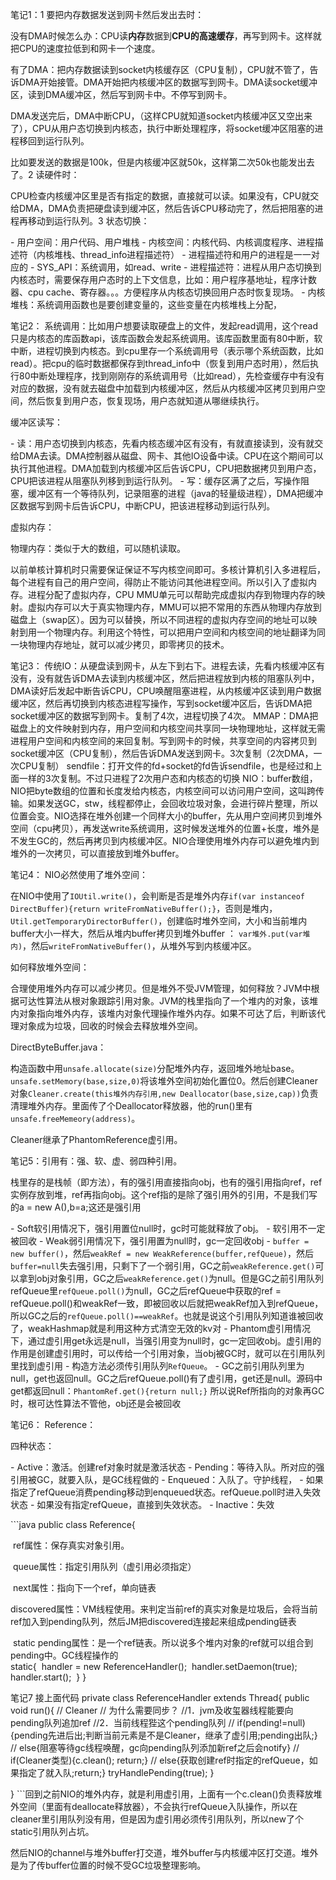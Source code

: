 笔记1：1 要把内存数据发送到网卡然后发出去时：

没有DMA时候怎么办：CPU读**内存**数据到**CPU的高速缓存**，再写到网卡。这样就把CPU的速度拉低到和网卡一个速度。

有了DMA：把内存数据读到socket内核缓存区（CPU复制），CPU就不管了，告诉DMA开始接管。DMA开始把内核缓冲区的数据写到网卡。DMA读socket缓冲区，读到DMA缓冲区，然后写到网卡中。不停写到网卡。

DMA发送完后，DMA中断CPU，（这样CPU就知道socket内核缓冲区又空出来了），CPU从用户态切换到内核态，执行中断处理程序，将socket缓冲区阻塞的进程移回到运行队列。

比如要发送的数据是100k，但是内核缓冲区就50k，这样第二次50k也能发出去了。2 读硬件时：

CPU检查内核缓冲区里是否有指定的数据，直接就可以读。如果没有，CPU就交给DMA，DMA负责把硬盘读到缓冲区，然后告诉CPU移动完了，然后把阻塞的进程再移动到运行队列。3 状态切换：

\- 用户空间：用户代码、用户堆栈
\- 内核空间：内核代码、内核调度程序、进程描述符（内核堆栈、thread_info进程描述符）
  \- 进程描述符和用户的进程是一一对应的
  \- SYS_API：系统调用，如read、write
  \- 进程描述符：进程从用户态切换到内核态时，需要保存用户态时的上下文信息，比如：用户程序基地址，程序计数器、cpu cache、寄存器。。。方便程序从内核态切换回用户态时恢复现场。
  \- 内核堆栈：系统调用函数也是要创建变量的，这些变量在内核堆栈上分配，



笔记2：
系统调用：比如用户想要读取硬盘上的文件，发起read调用，这个read只是内核态的库函数api，该库函数会发起系统调用。该库函数里面有80中断，软中断，进程切换到内核态。到cpu里存一个系统调用号（表示哪个系统函数，比如read）。把cpu的临时数据都保存到thread_info中（恢复到用户态时用），然后执行80中断处理程序，找到刚刚存的系统调用号（比如read），先检查缓存中有没有对应的数据，没有就去磁盘中加载到内核缓冲区，然后从内核缓冲区拷贝到用户空间，然后恢复到用户态，恢复现场，用户态就知道从哪继续执行。

缓冲区读写：

\- 读：用户态切换到内核态，先看内核态缓冲区有没有，有就直接读到，没有就交给DMA去读。DMA控制器从磁盘、网卡、其他IO设备中读。CPU在这个期间可以执行其他进程。DMA加载到内核缓冲区后告诉CPU，CPU把数据拷贝到用户态，CPU把该进程从阻塞队列移到到运行队列。
\- 写：缓存区满了之后，写操作阻塞，缓冲区有一个等待队列，记录阻塞的进程（java的轻量级进程），DMA把缓冲区数据写到网卡后告诉CPU，中断CPU，把该进程移动到运行队列。

虚拟内存：

物理内存：类似于大的数组，可以随机读取。

以前单核计算机时只需要保证保证不写内核空间即可。多核计算机引入多进程后，每个进程有自己的用户空间，得防止不能访问其他进程空间。所以引入了虚拟内存。进程分配了虚拟内存，CPU MMU单元可以帮助完成虚拟内存到物理内存的映射。虚拟内存可以大于真实物理内存，MMU可以把不常用的东西从物理内存放到磁盘上（swap区）。因为可以替换，所以不同进程的虚拟内存空间的地址可以映射到用一个物理内存。利用这个特性，可以把用户空间和内核空间的地址翻译为同一块物理内存地址，就可以减少拷贝，即零拷贝的技术。

笔记3：
传统IO：从硬盘读到网卡，从左下到右下。进程去读，先看内核缓冲区有没有，没有就告诉DMA去读到内核缓冲区，然后把进程放到内核的阻塞队列中，DMA读好后发起中断告诉CPU，CPU唤醒阻塞进程，从内核缓冲区读到用户数据缓冲区，然后再切换到内核态进程写操作，写到socket缓冲区后，告诉DMA把socket缓冲区的数据写到网卡。复制了4次，进程切换了4次。
MMAP：DMA把磁盘上的文件映射到内存，用户空间和内核空间共享同一块物理地址，这样就无需进程用户空间和内核空间的来回复制。写到网卡的时候，共享空间的内容拷贝到socket缓冲区（CPU复制），然后告诉DMA发送到网卡。3次复制（2次DMA，一次CPU复制）
sendfile：打开文件的fd+socket的fd告诉sendfile，也是经过和上面一样的3次复制。不过只进程了2次用户态和内核态的切换
NIO：buffer数组，NIO把byte数组的位置和长度发给内核态，内核空间可以访问用户空间，这叫跨传输。如果发送GC，stw，线程都停止，会回收垃圾对象，会进行碎片整理，所以位置会变。NIO选择在堆外创建一个同样大小的buffer，先从用户空间拷贝到堆外空间（cpu拷贝），再发送write系统调用，这时候发送堆外的位置+长度，堆外是不发生GC的，然后再拷贝到内核缓冲区。NIO合理使用堆外内存可以避免堆内到堆外的一次拷贝，可以直接放到堆外buffer。



笔记4：
NIO必然使用了堆外空间：

在NIO中使用了`IOUtil.write()`，会判断是否是堆外内存`if(var instanceof DirectBuffer){return writeFromNativeBuffer();}`，否则是堆内，`Util.getTemporaryDirectorBuffer()`，创建临时堆外空间，大小和当前堆内buffer大小一样大，然后从堆内buffer拷贝到堆外buffer ： `var堆外.put(var堆内)`，然后`writeFromNativeBuffer()`，从堆外写到内核缓冲区。

如何释放堆外空间：

合理使用堆外内存可以减少拷贝。但是堆外不受JVM管理，如何释放？JVM中根据可达性算法从根对象跟踪引用对象。JVM的栈里指向了一个堆内的对象，该堆内对象指向堆外内存，该堆内对象代理操作堆外内存。如果不可达了后，判断该代理对象成为垃圾，回收的时候会去释放堆外空间。

DirectByteBuffer.java：

构造函数中用`unsafe.allocate(size)`分配堆外内存，返回堆外地址base。`unsafe.setMemory(base,size,0)`将该堆外空间初始化置位0。然后创建Cleaner对象`Cleaner.create(this堆外内存引用,new Deallocator(base,size,cap))`负责清理堆外内存。里面传了个Deallocator释放器，他的run()里有`unsafe.freeMemeory(address)`。

Cleaner继承了PhantomReference虚引用。



笔记5：引用有：强、软、虚、弱四种引用。

栈里存的是栈帧（即方法），有的强引用直接指向obj，也有的强引用指向ref，ref实例存放到堆，ref再指向obj。这个ref指的是除了强引用外的引用，不是我们写的a = new A(),b=a;这还是强引用

\- Soft软引用情况下，强引用置位null时，gc时可能就释放了obj。
  \- 软引用不一定被回收
\- Weak弱引用情况下，强引用置为null时，gc一定回收obj
  \- `buffer = new buffer()`，然后`weakRef = new WeakReference(buffer,refQueue)`，然后`buffer=null`失去强引用，只剩下了一个弱引用，GC之前`weakReference.get()`可以拿到obj对象引用，GC之后`weakReference.get()`为null。但是GC之前引用队列refQueue里`refQueue.poll()`为null，GC之后refQueue中获取的ref = refQueue.poll()和weakRef一致，即被回收以后就把weakRef加入到refQueue，所以GC之后的`refQueue.poll()==weakRef`。也就是说这个引用队列知道谁被回收了，weakHashmap就是利用这种方式清空无效的kv对
\- Phantom虚引用情况下，通过虚引用get永远是null，当强引用变为null时，gc一定回收obj。虚引用的作用是创建虚引用时，可以传给一个引用对象，当obj被GC时，就可以在引用队列里找到虚引用
  \- 构造方法必须传引用队列`RefQueue`。
  \- GC之前引用队列里为null，get也返回null。GC之后refQueue.poll()有了虚引用，get还是null。源码中get都返回null：`PhantomRef.get(){return null;}`
所以说Ref所指向的对象再GC时，根可达性算法不管他，obj还是会被回收



笔记6：
Reference：

四种状态：

\- Active：激活。创建ref对象时就是激活状态
\- Pending：等待入队。所对应的强引用被GC，就要入队，是GC线程做的
\- Enqueued：入队了。守护线程，
  \- 如果指定了refQueue消费pending移动到enqueued状态。refQueue.poll时进入失效状态
  \- 如果没有指定refQueue，直接到失效状态。
\- Inactive：失效

\```java
public class Reference{

​	ref属性：保存真实对象引用。

​	queue属性：指定引用队列（虚引用必须指定）

​	next属性：指向下一个ref，单向链表

​	discovered属性：VM线程使用。来判定当前ref的真实对象是垃圾后，会将当前ref加入到pending队列，然后JM把discovered连接起来组成pending链表

​	static pending属性：是一个ref链表。所以说多个堆内对象的ref就可以组合到pending中。GC线程操作的
​        
​    static{
​        handler = new ReferenceHandler();
​        handler.setDaemon(true);
​        handler.start();
​    }
}



笔记7
接上面代码
private class ReferenceHandler extends Thread{
    public void run(){
        // Cleaner
        // 为什么需要同步？
        //1．jvm及收玺器线程能要向pending队列追加ref
	    //2．当前线程狴这个pending队列
        // if(pending!=null){pending先进后出;判断当前元素是不是Cleaner，继承了虚引用;pending出队;}
        // else{阻塞等待gc线程唤醒，gc向pending队列添加新ref之后会notify}
        // if(Cleaner类型){c.clean(); return;}
        // else{获取创建ref时指定的refQueue，如果指定了就入队;return;}
        tryHandlePending(true);
    }
    
}
\```回到之前NIO的堆外内存，就是利用虚引用，上面有一个c.clean()负责释放堆外空间（里面有deallocate释放器），不会执行refQueue入队操作，所以在cleaner里引用队列没有用，但是因为虚引用必须传引用队列，所以new了个static引用队列占坑。

然后NIO的channel与堆外buffer打交道，堆外buffer与内核缓冲区打交道。堆外是为了传buffer位置的时候不受GC垃圾整理影响。